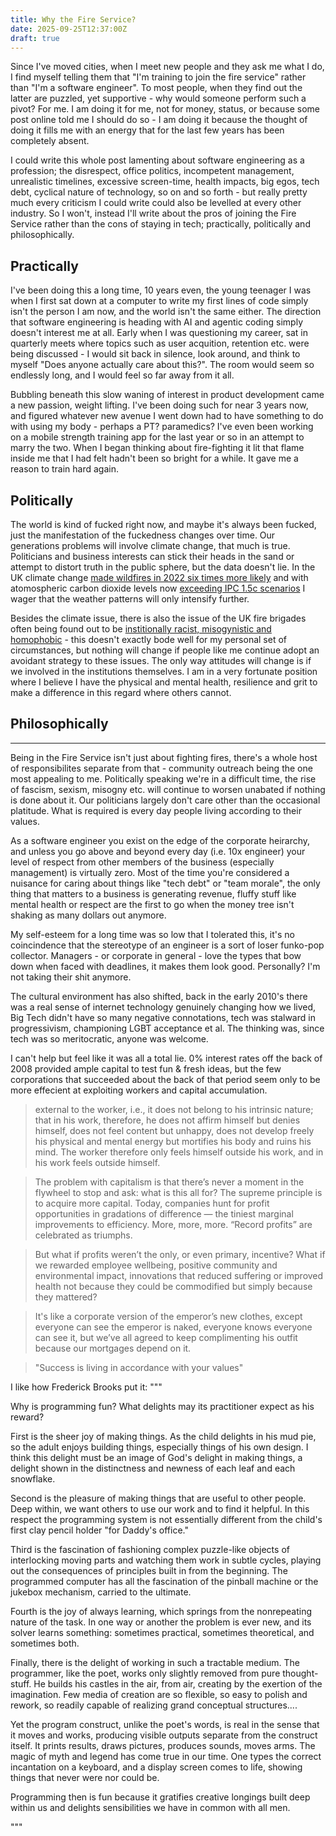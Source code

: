 ```yaml
---
title: Why the Fire Service?
date: 2025-09-25T12:37:00Z
draft: true
---
```


Since I've moved cities, when I meet new people and they ask me what I do, I
find myself telling them that "I'm training to join the fire service" rather
than "I'm a software engineer". To most people, when they find out the latter
are puzzled, yet supportive - why would someone perform such a pivot? For me. I
am doing it for me, not for money, status, or because some post online told me I
should do so - I am doing it because the thought of doing it fills me with an
energy that for the last few years has been completely absent.

I could write this whole post lamenting about software engineering as a
profession; the disrespect, office politics, incompetent management, unrealistic
timelines, excessive screen-time, health impacts, big egos, tech debt, cyclical
nature of technology, so on and so forth - but really pretty much every
criticism I could write could also be levelled at every other industry. So I
won't, instead I'll write about the pros of joining the Fire Service rather than
the cons of staying in tech; practically, politically and philosophically.

## Practically

I've been doing this a long time, 10 years even, the young teenager I was when I
first sat down at a computer to write my first lines of code simply isn't the
person I am now, and the world isn't the same either. The direction that
software engineering is heading with AI and agentic coding simply doesn't
interest me at all. Early when I was questioning my career, sat in quarterly
meets where topics such as user acquition, retention etc. were being discussed -
I would sit back in silence, look around, and think to myself "Does anyone
actually care about this?". The room would seem so endlessly long, and I would
feel so far away from it all.

Bubbling beneath this slow waning of interest in product development came a new
passion, weight lifting. I've been doing such for near 3 years now, and figured
whatever new avenue I went down had to have something to do with using my body -
perhaps a PT? paramedics? I've even been working on a mobile strength training
app for the last year or so in an attempt to marry the two. When I began
thinking about fire-fighting it lit that flame inside me that I had felt hadn't
been so bright for a while. It gave me a reason to train hard again.

## Politically

The world is kind of fucked right now, and maybe it's always been fucked, just
the manifestation of the fuckedness changes over time. Our generations problems
will involve climate change, that much is true. Politicians and business
interests can stick their heads in the sand or attempt to distort truth in the
public sphere, but the data doesn't lie. In the UK climate change
[made wildfires in 2022 six times more likely](https://www.ceh.ac.uk/news-and-media/news/climate-change-made-2022-fires-uk-six-times-more-likely)
and with atomospheric carbon dioxide levels now
[exceeding IPC 1.5c scenarios](https://www.metoffice.gov.uk/research/climate/seasonal-to-decadal/seasonal-forecast/forecasts/co2-forecast)
I wager that the weather patterns will only intensify further.

Besides the climate issue, there is also the issue of the UK fire brigades often
being found out to be
[institionally racist, misogynistic and homophobic](https://www.theguardian.com/uk-news/2022/nov/25/report-finds-misogyny-racism-and-bullying-at-london-fire-brigade) -
this doesn't exactly bode well for my personal set of circumstances, but nothing
will change if people like me continue adopt an avoidant strategy to these
issues. The only way attitudes will change is if we involved in the institutions
themselves. I am in a very fortunate position where I believe I have the
physical and mental health, resilience and grit to make a difference in this
regard where others cannot.

## Philosophically

---

Being in the Fire Service isn't just about fighting fires, there's a whole host
of responsibilites separate from that - community outreach being the one most
appealing to me. Politically speaking we're in a difficult time, the rise of
fascism, sexism, misogny etc. will continue to worsen unabated if nothing is
done about it. Our politicians largely don't care other than the occasional
platitude. What is required is every day people living according to their
values.

As a software engineer you exist on the edge of the corporate heirarchy, and
unless you go above and beyond every day (i.e. 10x engineer) your level of
respect from other members of the business (especially management) is virtually
zero. Most of the time you're considered a nuisance for caring about things like
"tech debt" or "team morale", the only thing that matters to a business is
generating revenue, fluffy stuff like mental health or respect are the first to
go when the money tree isn't shaking as many dollars out anymore.

My self-esteem for a long time was so low that I tolerated this, it's no
coincindence that the stereotype of an engineer is a sort of loser funko-pop
collector. Managers - or corporate in general - love the types that bow down
when faced with deadlines, it makes them look good. Personally? I'm not taking
their shit anymore.

The cultural environment has also shifted, back in the early 2010's there was a
real sense of internet technology genuinely changing how we lived, Big Tech
didn't have so many negative connotations, tech was stalward in progressivism,
championing LGBT acceptance et al. The thinking was, since tech was so
meritocratic, anyone was welcome.

I can't help but feel like it was all a total lie. 0% interest rates off the
back of 2008 provided ample capital to test fun & fresh ideas, but the few
corporations that succeeded about the back of that period seem only to be more
effecient at exploiting workers and capital accumulation.

> external to the worker, i.e., it does not belong to his intrinsic nature; that
> in his work, therefore, he does not affirm himself but denies himself, does
> not feel content but unhappy, does not develop freely his physical and mental
> energy but mortifies his body and ruins his mind. The worker therefore only
> feels himself outside his work, and in his work feels outside himself.

> The problem with capitalism is that there’s never a moment in the flywheel to
> stop and ask: what is this all for? The supreme principle is to acquire more
> capital. Today, companies hunt for profit opportunities in gradations of
> difference — the tiniest marginal improvements to efficiency. More, more,
> more. “Record profits” are celebrated as triumphs.

> But what if profits weren’t the only, or even primary, incentive? What if we
> rewarded employee wellbeing, positive community and environmental impact,
> innovations that reduced suffering or improved health not because they could
> be commodified but simply because they mattered?

> It's like a corporate version of the emperor’s new clothes, except everyone
> can see the emperor is naked, everyone knows everyone can see it, but we’ve
> all agreed to keep complimenting his outfit because our mortgages depend on
> it.

> "Success is living in accordance with your values"

I like how Frederick Brooks put it: """

Why is programming fun? What delights may its practitioner expect as his reward?

First is the sheer joy of making things. As the child delights in his mud pie,
so the adult enjoys building things, especially things of his own design. I
think this delight must be an image of God's delight in making things, a delight
shown in the distinctness and newness of each leaf and each snowflake.

Second is the pleasure of making things that are useful to other people. Deep
within, we want others to use our work and to find it helpful. In this respect
the programming system is not essentially different from the child's first clay
pencil holder "for Daddy's office."

Third is the fascination of fashioning complex puzzle-like objects of
interlocking moving parts and watching them work in subtle cycles, playing out
the consequences of principles built in from the beginning. The programmed
computer has all the fascination of the pinball machine or the jukebox
mechanism, carried to the ultimate.

Fourth is the joy of always learning, which springs from the nonrepeating nature
of the task. In one way or another the problem is ever new, and its solver
learns something: sometimes practical, sometimes theoretical, and sometimes
both.

Finally, there is the delight of working in such a tractable medium. The
programmer, like the poet, works only slightly removed from pure thought-stuff.
He builds his castles in the air, from air, creating by the exertion of the
imagination. Few media of creation are so flexible, so easy to polish and
rework, so readily capable of realizing grand conceptual structures....

Yet the program construct, unlike the poet's words, is real in the sense that it
moves and works, producing visible outputs separate from the construct itself.
It prints results, draws pictures, produces sounds, moves arms. The magic of
myth and legend has come true in our time. One types the correct incantation on
a keyboard, and a display screen comes to life, showing things that never were
nor could be.

Programming then is fun because it gratifies creative longings built deep within
us and delights sensibilities we have in common with all men.

"""
